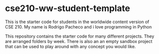 # cse210-ww-student-template
This is the starter code for students in the worldwide content version of CSE 210.
My name is Rodrigo Pacheco and i love programming in Python

This repository contains the starter code for many different projects. They are arranged folders by week. There is also an an empty sandbox project that can be used to play around with any concept you would like.
